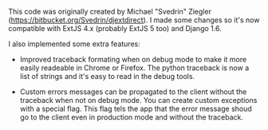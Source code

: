 

This code was originally created by Michael "Svedrin" Ziegler (https://bitbucket.org/Svedrin/djextdirect).
I made some changes so it's now compatible with ExtJS 4.x (probably ExtJS 5 too) and Django 1.6.

I also implemented some extra features:

 - Improved traceback formating when on debug mode to make it more easily readeable in Chrome or Firefox.
    The python traceback is now a list of strings and it's easy to read in the debug tools.

 - Custom errors messages can be propagated to the client without the traceback when not on debug mode.
    You can create custom exceptions with a special flag. This flag tels the app that the error message shoud
    go to the client even in production mode and without the traceback.
